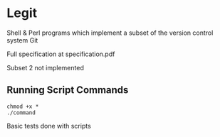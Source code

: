 # Legit

Shell & Perl programs which implement a subset of the version control system Git

Full specification at specification.pdf

Subset 2 not implemented


## Running Script Commands
```
chmod +x *
./command
```
Basic tests done with scripts
